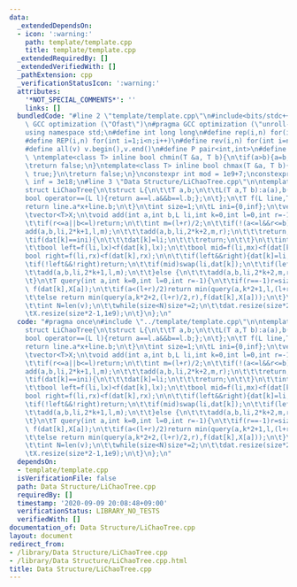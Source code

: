 ```yaml
---
data:
  _extendedDependsOn:
  - icon: ':warning:'
    path: template/template.cpp
    title: template/template.cpp
  _extendedRequiredBy: []
  _extendedVerifiedWith: []
  _pathExtension: cpp
  _verificationStatusIcon: ':warning:'
  attributes:
    '*NOT_SPECIAL_COMMENTS*': ''
    links: []
  bundledCode: "#line 2 \"template/template.cpp\"\n#include<bits/stdc++.h>\n#pragma\
    \ GCC optimization (\"Ofast\")\n#pragma GCC optimization (\"unroll-loops\")\n\
    using namespace std;\n#define int long long\n#define rep(i,n) for(int i=0;i<n;i++)\n\
    #define REP(i,n) for(int i=1;i<n;i++)\n#define rev(i,n) for(int i=n-1;i>=0;i--)\n\
    #define all(v) v.begin(),v.end()\n#define P pair<int,int>\n#define len(s) (int)s.size()\n\
    \ \ntemplate<class T> inline bool chmin(T &a, T b){\n\tif(a>b){a=b;return true;}\n\
    \treturn false;\n}\ntemplate<class T> inline bool chmax(T &a, T b){\n\tif(a<b){a=b;return\
    \ true;}\n\treturn false;\n}\nconstexpr int mod = 1e9+7;\nconstexpr long long\
    \ inf = 3e18;\n#line 3 \"Data Structure/LiChaoTree.cpp\"\n\ntemplate<class T>\n\
    struct LiChaoTree{\n\tstruct L{\n\t\tT a,b;\n\t\tL(T a,T b):a(a),b(b){}\n\t\t\
    bool operator==(L l){return a==l.a&&b==l.b;};\n\t};\n\tT f(L line,T x){\n\t\t\
    return line.a*x+line.b;\n\t}\n\tint size=1;\n\tL ini={0,inf};\n\tvector<L>dat;\n\
    \tvector<T>X;\n\tvoid add(int a,int b,L li,int k=0,int l=0,int r=-1){\n\t\tif(r==-1)r=size;\n\
    \t\tif(r<=a||b<=l)return;\n\t\tint m=(l+r)/2;\n\t\tif(!(a<=l&&r<=b)){\n\t\t\t\
    add(a,b,li,2*k+1,l,m);\n\t\t\tadd(a,b,li,2*k+2,m,r);\n\t\t\treturn;\n\t\t}\n\t\
    \tif(dat[k]==ini){\n\t\t\tdat[k]=li;\n\t\t\treturn;\n\t\t}\n\t\tint lx=X[l],mx=X[m],rx=X[r-1];\n\
    \t\tbool left=f(li,lx)<f(dat[k],lx);\n\t\tbool mid=f(li,mx)<f(dat[k],mx);\n\t\t\
    bool right=f(li,rx)<f(dat[k],rx);\n\n\t\tif(left&&right){dat[k]=li;return;}\n\t\
    \tif(!left&&!right)return;\n\t\tif(mid)swap(li,dat[k]);\n\t\tif(left!=mid){\n\t\
    \t\tadd(a,b,li,2*k+1,l,m);\n\t\t}else {\n\t\t\tadd(a,b,li,2*k+2,m,r);\n\t\t}\n\
    \t}\n\tT query(int a,int k=0,int l=0,int r=-1){\n\t\tif(r==-1)r=size;\n\t\tif(r-l==1)return\
    \ f(dat[k],X[a]);\n\t\tif(a<(l+r)/2)return min(query(a,k*2+1,l,(l+r)/2),f(dat[k],X[a]));\n\
    \t\telse return min(query(a,k*2+2,(l+r)/2,r),f(dat[k],X[a]));\n\t}\n\tLiChaoTree(vector<T>v):X(v){\n\
    \t\tint N=len(v);\n\t\twhile(size<N)size*=2;\n\t\tdat.resize(size*2-1,ini);\n\t\
    \tX.resize(size*2-1,1e9);\n\t}\n};\n"
  code: "#pragma once\n#include \"../template/template.cpp\"\n\ntemplate<class T>\n\
    struct LiChaoTree{\n\tstruct L{\n\t\tT a,b;\n\t\tL(T a,T b):a(a),b(b){}\n\t\t\
    bool operator==(L l){return a==l.a&&b==l.b;};\n\t};\n\tT f(L line,T x){\n\t\t\
    return line.a*x+line.b;\n\t}\n\tint size=1;\n\tL ini={0,inf};\n\tvector<L>dat;\n\
    \tvector<T>X;\n\tvoid add(int a,int b,L li,int k=0,int l=0,int r=-1){\n\t\tif(r==-1)r=size;\n\
    \t\tif(r<=a||b<=l)return;\n\t\tint m=(l+r)/2;\n\t\tif(!(a<=l&&r<=b)){\n\t\t\t\
    add(a,b,li,2*k+1,l,m);\n\t\t\tadd(a,b,li,2*k+2,m,r);\n\t\t\treturn;\n\t\t}\n\t\
    \tif(dat[k]==ini){\n\t\t\tdat[k]=li;\n\t\t\treturn;\n\t\t}\n\t\tint lx=X[l],mx=X[m],rx=X[r-1];\n\
    \t\tbool left=f(li,lx)<f(dat[k],lx);\n\t\tbool mid=f(li,mx)<f(dat[k],mx);\n\t\t\
    bool right=f(li,rx)<f(dat[k],rx);\n\n\t\tif(left&&right){dat[k]=li;return;}\n\t\
    \tif(!left&&!right)return;\n\t\tif(mid)swap(li,dat[k]);\n\t\tif(left!=mid){\n\t\
    \t\tadd(a,b,li,2*k+1,l,m);\n\t\t}else {\n\t\t\tadd(a,b,li,2*k+2,m,r);\n\t\t}\n\
    \t}\n\tT query(int a,int k=0,int l=0,int r=-1){\n\t\tif(r==-1)r=size;\n\t\tif(r-l==1)return\
    \ f(dat[k],X[a]);\n\t\tif(a<(l+r)/2)return min(query(a,k*2+1,l,(l+r)/2),f(dat[k],X[a]));\n\
    \t\telse return min(query(a,k*2+2,(l+r)/2,r),f(dat[k],X[a]));\n\t}\n\tLiChaoTree(vector<T>v):X(v){\n\
    \t\tint N=len(v);\n\t\twhile(size<N)size*=2;\n\t\tdat.resize(size*2-1,ini);\n\t\
    \tX.resize(size*2-1,1e9);\n\t}\n};\n"
  dependsOn:
  - template/template.cpp
  isVerificationFile: false
  path: Data Structure/LiChaoTree.cpp
  requiredBy: []
  timestamp: '2020-09-09 20:08:48+09:00'
  verificationStatus: LIBRARY_NO_TESTS
  verifiedWith: []
documentation_of: Data Structure/LiChaoTree.cpp
layout: document
redirect_from:
- /library/Data Structure/LiChaoTree.cpp
- /library/Data Structure/LiChaoTree.cpp.html
title: Data Structure/LiChaoTree.cpp
---
```

